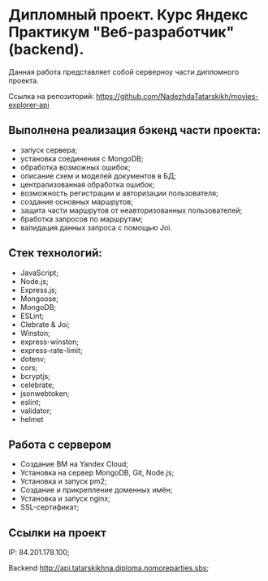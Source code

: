 # Дипломный проект. Курс Яндекс Практикум "Веб-разработчик" (backend).

Данная работа представляет собой серверноу части дипломного проекта.

Ссылка на репозиторий: https://github.com/NadezhdaTatarskikh/movies-explorer-api

## Выполнена реализация бэкенд части проекта:

* запуск сервера;
* установка соединения с MongoDB;
* обработка возможных ошибок;
* описание схем и моделей документов в БД;
* централизованная обработка ошибок;
* возможность регистрации и авторизации пользователя;
* создание основных маршрутов;
* защита части маршрутов от неавторизованных пользователей;
* бработка запросов по маршрутам;
* валидация данных запроса с помощью Joi.

## Стек технологий:

* JavaScript;
* Node.js;
* Express.js;
* Mongoose;
* MongoDB;
* ESLint;
* Clebrate & Joi;
* Winston;
* express-winston;
* express-rate-limit; 
* dotenv;
* cors;
* bcryptjs;
* celebrate;
* jsonwebtoken;
* eslint;
* validator;
* helmet

## Работа с сервером

* Создание ВМ на Yandex Cloud;
* Установка на сервер MongoDB, Git, Node.js;
* Установка и запуск pm2;
* Создание и прикрепление доменных имён;
* Установка и запуск nginx;
* SSL-сертификат;

## Ссылки на проект 

IP: 84.201.178.100; 

Backend  http://api.tatarskikhna.diploma.nomoreparties.sbs;
